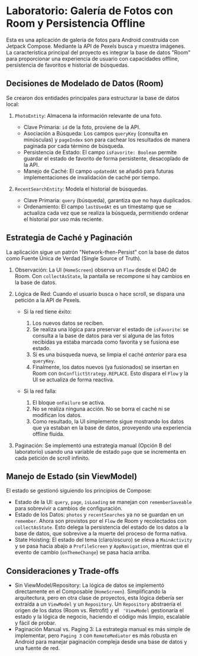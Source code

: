 # Laboratorio: Galería de Fotos con Room y Persistencia Offline

Esta es una aplicación de galería de fotos para Android construida con Jetpack Compose. Mediante la API de Pexels busca y muestra imágenes. La característica principal del
proyecto es integrar la base de datos "Room" para proporcionar una experiencia de usuario con capacidades offline, persistencia de favoritos e historial de búsquedas.

## Decisiones de Modelado de Datos (Room)

Se crearon dos entidades principales para estructurar la base de datos local:

1.  `PhotoEntity`: Almacena la información relevante de una foto.
    *   Clave Primaria: `id` de la foto, proviene de la API.
    *   Asociación a Búsqueda: Los campos `queryKey` (consulta en minúsculas) y `pageIndex` son para cachear los resultados de manera paginada por cada término de búsqueda.
    *   Persistencia de Estado: El campo `isFavorite: Boolean` permite guardar el estado de favorito de forma persistente, desacoplado de la API.
    *   Manejo de Caché: El campo `updatedAt` se añadió para futuras implementaciones de invalidación de caché por tiempo.

2.  `RecentSearchEntity`: Modela el historial de búsquedas.
    *   Clave Primaria: `query` (búsqueda), garantiza que no haya duplicados.
    *   Ordenamiento: El campo `lastUsedAt` es un timestamp que se actualiza cada vez que se realiza la búsqueda, permitiendo ordenar el historial por uso más reciente.

## Estrategia de Caché y Paginación

La aplicación sigue un patrón "Network-then-Persist" con la base de datos como Fuente Única de Verdad (Single Source of Truth).

1.  Observación: La UI (`HomeScreen`) observa un `Flow` desde el DAO de Room. Con `collectAsState`, la pantalla se recompone si hay cambios en la base de datos.

2.  Lógica de Red: Cuando el usuario busca o hace scroll, se dispara una petición a la API de Pexels.
    *   Si la red tiene éxito:
        1.  Los nuevos datos se reciben.
        2.  Se realiza una lógica para preservar el estado de `isFavorite`: se consulta a la base de datos para ver si alguna de las fotos recibidas ya estaba marcada como
        favorita y se fusiona ese estado.
        3.  Si es una búsqueda nueva, se limpia el caché *anterior* para esa `queryKey`.
        4.  Finalmente, los datos nuevos (ya fusionados) se insertan en Room con `OnConflictStrategy.REPLACE`. Esto dispara el `Flow` y la UI se actualiza de forma 
        reactiva.
      
    * Si la red falla:
        1.  El bloque `onFailure` se activa.
        2.  No se realiza ninguna acción. No se borra el caché ni se modifican los datos.
        3.  Como resultado, la UI simplemente sigue mostrando los datos que ya estaban en la base de datos, proveyendo una experiencia offline fluida.

3.  Paginación: Se implementó una estrategia manual (Opción B del laboratorio) usando una variable de estado `page` que se incrementa en cada petición de scroll infinito.

## Manejo de Estado (sin ViewModel)

El estado se gestionó siguiendo los principios de Compose:

*   Estado de la UI: `query`, `page`, `isLoading` se manejan con `rememberSaveable` para sobrevivir a cambios de configuración.
*   Estado de los Datos: `photos` y `recentSearches` ya no se guardan en un `remember`. Ahora son provistos por el `Flow` de Room y recolectados con `collectAsState`. Esto
           delega la persistencia del estado de los datos a la base de datos, que sobrevive a la muerte del proceso de forma nativa.
*   State Hoisting: El estado del tema (claro/oscuro) se eleva a `MainActivity` y se pasa hacia abajo a `ProfileScreen` y `AppNavigation`, mientras que el evento de cambio
           (`onThemeChange`) se pasa hacia arriba.

## Consideraciones y Trade-offs

*   Sin ViewModel/Repository: La lógica de datos se implementó directamente en el Composable (`HomeScreen`). Simplificando la arquitectura, pero en otra clase de 
proyectos, esta lógica debería ser extraída a un `ViewModel` y un `Repository`. Un `Repository` abstraería el origen de los datos (Room vs. Retrofit) y el `
'ViewModel` gestionaría el estado y la lógica de negocio, haciendo el código más limpio, escalable y fácil de probar.
*   Paginación Manual vs. Paging 3: La estrategia manual es más simple de implementar, pero `Paging 3` con `RemoteMediator` es más robusta en Android para manejar 
paginación compleja desde una base de datos y una fuente de red.